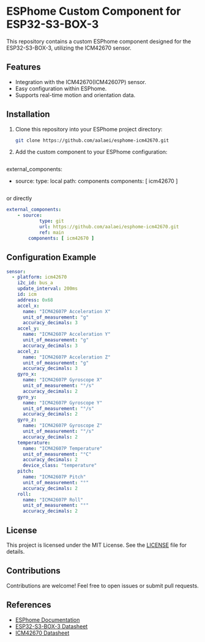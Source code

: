 # ESPhome Custom Component for ESP32-S3-BOX-3

This repository contains a custom ESPhome component designed for the ESP32-S3-BOX-3, utilizing the ICM42670 sensor.

## Features
- Integration with the ICM42670(ICM42607P) sensor.
- Easy configuration within ESPhome.
- Supports real-time motion and orientation data.

## Installation
1. Clone this repository into your ESPhome project directory:
    ```bash
    git clone https://github.com/aalaei/esphome-icm42670.git
    ```
2. Add the custom component to your ESPhome configuration:
    ```yaml
external_components:
 - source:
    type: local
    path: components
   components: [ icm42670 ] 
    ```
or directly 
```yaml
external_components:
    - source:
            type: git
            url: https://github.com/aalaei/esphome-icm42670.git
            ref: main
        components: [ icm42670 ]
```

## Configuration Example
```yaml
sensor:
  - platform: icm42670
    i2c_id: bus_a
    update_interval: 200ms
    id: icm
    address: 0x68
    accel_x:
      name: "ICM42607P Acceleration X"
      unit_of_measurement: "g"
      accuracy_decimals: 3
    accel_y:
      name: "ICM42607P Acceleration Y"
      unit_of_measurement: "g"
      accuracy_decimals: 3
    accel_z:
      name: "ICM42607P Acceleration Z"
      unit_of_measurement: "g"
      accuracy_decimals: 3
    gyro_x:
      name: "ICM42607P Gyroscope X"
      unit_of_measurement: "°/s"
      accuracy_decimals: 2
    gyro_y:
      name: "ICM42607P Gyroscope Y"
      unit_of_measurement: "°/s"
      accuracy_decimals: 2
    gyro_z:
      name: "ICM42607P Gyroscope Z"
      unit_of_measurement: "°/s"
      accuracy_decimals: 2
    temperature:
      name: "ICM42607P Temperature"
      unit_of_measurement: "°C"
      accuracy_decimals: 2
      device_class: "temperature"
    pitch:
      name: "ICM42607P Pitch"
      unit_of_measurement: "°"
      accuracy_decimals: 2
    roll:
      name: "ICM42607P Roll"
      unit_of_measurement: "°"
      accuracy_decimals: 2


```

## License
This project is licensed under the MIT License. See the [LICENSE](LICENSE) file for details.

## Contributions
Contributions are welcome! Feel free to open issues or submit pull requests.

## References
- [ESPhome Documentation](https://esphome.io/)
- [ESP32-S3-BOX-3 Datasheet](https://www.espressif.com/en/products/devkits/esp32-s3-box-3)
- [ICM42670 Datasheet](https://www.invensense.com/products/motion-tracking/icm-42670/)